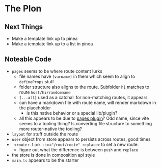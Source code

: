 # The Plon

## Next Things

- Make a template link up to pinea
- Make a template link up to a list in pinea

## Noteable Code

- `pages` seems to be where route content lurks
  - file names have `[varname]` in them which seem to align to `defineProps` stuff
  - folder structure also aligns to the route. Subfolder `hi` matches to route `host/hi/randomname`
  - `[...all]` used as a catchall for non-matching routes, it appears
  - can have a markdown file with route name, will render markdown in the placeholder
    - is this native behavior or a special lib/plugin?
  - all this appears to be due to [pages plugin](https://github.com/hannoeru/vite-plugin-pages)? Odd name, since vite seems to a tooling thing? Is converting file structure to something more router-native the tooling?
- `layout` for stuff outside the route
- `user` object from store appears to persists across routes, good times
- ` <router-link :to="/rout/roote" replace>` to set a new route.
  - figure out what the difference is between `push` and `replace`
- the store is done in composition api style
- `main.ts` appears to be the starter